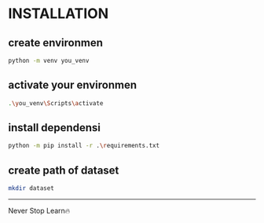 # INSTALLATION

## create environmen
```bash
python -m venv you_venv
```

## activate your environmen
```bash
.\you_venv\Scripts\activate
```

## install dependensi
```bash
python -m pip install -r .\requirements.txt
```

## create path of dataset
```bash
mkdir dataset
```


<hr/>
Never Stop Learn🔥